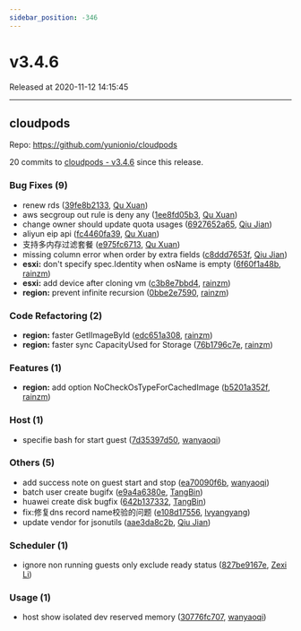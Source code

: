```yaml
---
sidebar_position: -346
---
```


# v3.4.6

Released at 2020-11-12 14:15:45

-----

## cloudpods

Repo: https://github.com/yunionio/cloudpods

20 commits to [cloudpods - v3.4.6] since this release.

### Bug Fixes (9)
- renew rds ([39fe8b2133](https://github.com/yunionio/cloudpods/commit/39fe8b2133afc6303e3889c50bd0e3e8c937bdd2), [Qu Xuan](mailto:quxuan@yunionyun.com))
- aws secgroup out rule is deny any ([1ee8fd05b3](https://github.com/yunionio/cloudpods/commit/1ee8fd05b3c9990505b4b200947ceb0e738f17ba), [Qu Xuan](mailto:quxuan@yunionyun.com))
- change owner should update quota usages ([6927652a65](https://github.com/yunionio/cloudpods/commit/6927652a65d3ade05edb11a5f2e59695c77e6e23), [Qiu Jian](mailto:qiujian@yunionyun.com))
- aliyun eip api ([fc4460fa39](https://github.com/yunionio/cloudpods/commit/fc4460fa3981b4212ebba269f05a458ba67f1098), [Qu Xuan](mailto:quxuan@yunionyun.com))
- 支持多内存过滤套餐 ([e975fc6713](https://github.com/yunionio/cloudpods/commit/e975fc67131c600fb23a5e3f45317550656d4a7b), [Qu Xuan](mailto:quxuan@yunionyun.com))
- missing column error when order by extra fields ([c8ddd7653f](https://github.com/yunionio/cloudpods/commit/c8ddd7653f3757645cbc0da1032c73721a9e21b6), [Qiu Jian](mailto:qiujian@yunionyun.com))
- **esxi:** don't specify spec.Identity when osName is empty ([6f60f1a48b](https://github.com/yunionio/cloudpods/commit/6f60f1a48b7efb410b92b2edd33f7cb5aebc8b58), [rainzm](mailto:mjoycarry@gmail.com))
- **esxi:** add device after cloning vm ([c3b8e7bbd4](https://github.com/yunionio/cloudpods/commit/c3b8e7bbd4a31c6b43fced933af055425a9c2047), [rainzm](mailto:mjoycarry@gmail.com))
- **region:** prevent infinite recursion ([0bbe2e7590](https://github.com/yunionio/cloudpods/commit/0bbe2e759051a7cbf540b279fbf05e85d4080e65), [rainzm](mailto:mjoycarry@gmail.com))

### Code Refactoring (2)
- **region:** faster GetIImageById ([edc651a308](https://github.com/yunionio/cloudpods/commit/edc651a30817c59bfafe6122ef3e8f830dafc50d), [rainzm](mailto:mjoycarry@gmail.com))
- **region:** faster sync CapacityUsed for Storage ([76b1796c7e](https://github.com/yunionio/cloudpods/commit/76b1796c7e1068be94a9564df54d462683d5153a), [rainzm](mailto:mjoycarry@gmail.com))

### Features (1)
- **region:** add option NoCheckOsTypeForCachedImage ([b5201a352f](https://github.com/yunionio/cloudpods/commit/b5201a352fa4dd7d5cb2ec8fb0200125d642dcbf), [rainzm](mailto:mjoycarry@gmail.com))

### Host (1)
- specifie bash for start guest ([7d35397d50](https://github.com/yunionio/cloudpods/commit/7d35397d5015f23437bf1ea0de6081f82ad98df1), [wanyaoqi](mailto:wanyaoqi@yunionyun.com))

### Others (5)
- add success note on guest start and stop ([ea70090f6b](https://github.com/yunionio/cloudpods/commit/ea70090f6b4b7e1662d7829e66558a7bbaec4f61), [wanyaoqi](mailto:wanyaoqi@yunionyun.com))
- batch user create bugifx ([e9a4a6380e](https://github.com/yunionio/cloudpods/commit/e9a4a6380e30ec7857fbfd5e9bceddda225a38ec), [TangBin](mailto:tangbin@yunion.cn))
- huawei create disk bugfix ([642b137332](https://github.com/yunionio/cloudpods/commit/642b1373328cc86277015e4d9844c42ba9f029b2), [TangBin](mailto:tangbin@yunion.cn))
- fix:修复dns record name校验的问题 ([e108d17556](https://github.com/yunionio/cloudpods/commit/e108d17556a6a0f8bb52aacea834bf9c2ea41016), [lvyangyang](mailto:lvyangyang@yunion.cn))
- update vendor for jsonutils ([aae3da8c2b](https://github.com/yunionio/cloudpods/commit/aae3da8c2b4ff75607ccb3cb99f29c84fa6b095f), [Qiu Jian](mailto:qiujian@yunionyun.com))

### Scheduler (1)
- ignore non running guests only exclude ready status ([827be9167e](https://github.com/yunionio/cloudpods/commit/827be9167e5c4984c05a45eb6f861df4991e4354), [Zexi Li](mailto:zexi.li@qq.com))

### Usage (1)
- host show isolated dev reserved memory ([30776fc707](https://github.com/yunionio/cloudpods/commit/30776fc707ad300eb30fcafd2849efd95b982c5e), [wanyaoqi](mailto:wanyaoqi@yunionyun.com))

[cloudpods - v3.4.6]: https://github.com/yunionio/cloudpods/compare/v3.4.5...v3.4.6

